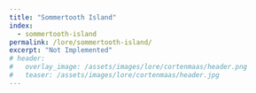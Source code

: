 ```yaml
---
title: "Sommertooth Island"
index:
  - sommertooth-island 
permalink: /lore/sommertooth-island/
excerpt: "Not Implemented"
# header:
#   overlay_image: /assets/images/lore/cortenmaas/header.png
#   teaser: /assets/images/lore/cortenmaas/header.jpg
---
```

